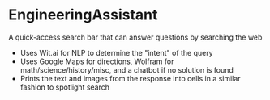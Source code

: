 # EngineeringAssistant
A quick-access search bar that can answer questions by searching the web

* Uses Wit.ai for NLP to determine the "intent" of the query
* Uses Google Maps for directions, Wolfram for math/science/history/misc, and a chatbot if no solution is found
* Prints the text and images from the response into cells in a similar fashion to spotlight search
